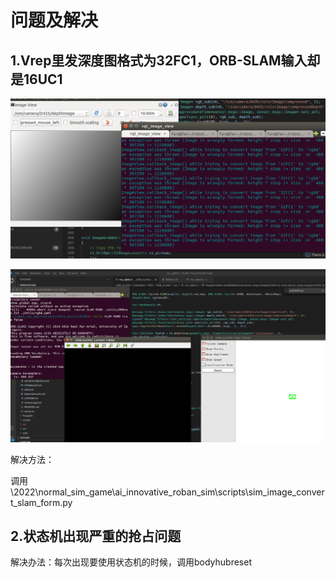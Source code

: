 # 问题及解决

## 1.Vrep里发深度图格式为32FC1，ORB-SLAM输入却是16UC1

![img](pics/depth.PNG)

![img](pics/depth2.PNG)

解决方法：

调用 \2022\normal_sim_game\ai_innovative_roban_sim\scripts\sim_image_convert_slam_form.py

## 2.状态机出现严重的抢占问题

解决办法：每次出现要使用状态机的时候，调用bodyhubreset